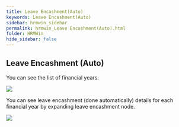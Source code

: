```yaml
---
title: Leave Encashment(Auto)
keywords: Leave Encashment(Auto)
sidebar: hrmwin_sidebar
permalink: hrmwin_Leave Encashment(Auto).html
folder: HRMWin   
hide_sidebar: false
---
```


## Leave Encashment (Auto)

You can see the list of financial years.

 ![](http://docs.risersoft.com/hrmnirvana/ImagesExt/image8_32.jpg)

You can see leave encashment (done automatically) details for each financial year by expanding leave encashment node.

![](http://docs.risersoft.com/hrmnirvana/ImagesExt/image8_33.png)

